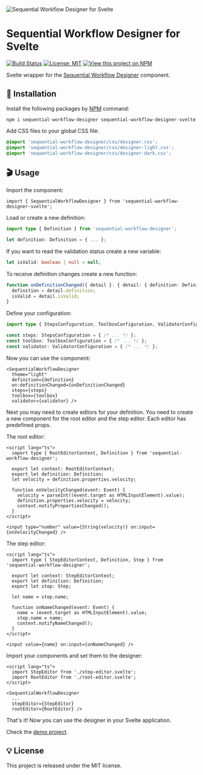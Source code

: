 ![Sequential Workflow Designer for Svelte](https://raw.githubusercontent.com/nocode-js/sequential-workflow-designer/main/.github/cover.png)

# Sequential Workflow Designer for Svelte

[![Build Status](https://img.shields.io/endpoint.svg?url=https%3A%2F%2Factions-badge.atrox.dev%2Fb4rtaz%2Fsequential-workflow-designer%2Fbadge%3Fref%3Dmain&style=flat-square)](https://actions-badge.atrox.dev/b4rtaz/sequential-workflow-designer/goto?ref=main) [![License: MIT](https://img.shields.io/badge/license-MIT-green?style=flat-square)](/LICENSE) [![View this project on NPM](https://img.shields.io/npm/v/sequential-workflow-designer-svelte.svg?style=flat-square)](https://npmjs.org/package/sequential-workflow-designer-svelte)

Svelte wrapper for the [Sequential Workflow Designer](https://github.com/nocode-js/sequential-workflow-designer) component.

## 🚀 Installation

Install the following packages by [NPM](https://www.npmjs.com/) command:

`npm i sequential-workflow-designer sequential-workflow-designer-svelte`

Add CSS files to your global CSS file:

```css
@import 'sequential-workflow-designer/css/designer.css';
@import 'sequential-workflow-designer/css/designer-light.css';
@import 'sequential-workflow-designer/css/designer-dark.css';
```

## 🎬 Usage

Import the component:

```tsx
import { SequentialWorkflowDesigner } from 'sequential-workflow-designer-svelte';
```

Load or create a new definition:

```ts
import type { Definition } from 'sequential-workflow-designer';

let definition: Definition = { ... };
```

If you want to read the validation status create a new variable:

```ts
let isValid: boolean | null = null;
```

To receive definition changes create a new function:

```ts
function onDefinitionChanged({ detail }: { detail: { definition: Definition, isValid: boolean } }) {
  definition = detail.definition;
  isValid = detail.isValid;
}
```

Define your configuration:

```ts
import type { StepsConfiguration, ToolboxConfiguration, ValidatorConfiguration } from 'sequential-workflow-designer';

const steps: StepsConfiguration = { /* ... */ };
const toolbox: ToolboxConfiguration = { /* ... */ };
const validator: ValidatorConfiguration = { /* ... */ };
```

Now you can use the component:

```svelte
<SequentialWorkflowDesigner
  theme="light"
  definition={definition}
  on:definitionChanged={onDefinitionChanged}
  steps={steps}
  toolbox={toolbox}
  validator={validator} />
```

Next you may need to create editors for your definition. You need to create a new component for the root editor and the step editor. Each editor has predefined props.

The root editor:

```svelte
<script lang="ts">
  import type { RootEditorContext, Definition } from 'sequential-workflow-designer';

  export let context: RootEditorContext;
  export let definition: Definition;
  let velocity = definition.properties.velocity;

  function onVelocityChanged(event: Event) {
    velocity = parseInt((event.target as HTMLInputElement).value);
    definition.properties.velocity = velocity;
    context.notifyPropertiesChanged();
  }
</script>

<input type="number" value={String(velocity)} on:input={onVelocityChanged} />
```

The step editor:

```svelte
<script lang="ts">
  import type { StepEditorContext, Definition, Step } from 'sequential-workflow-designer';

  export let context: StepEditorContext;
  export let definition: Definition;
  export let step: Step;

  let name = step.name;

  function onNameChanged(event: Event) {
    name = (event.target as HTMLInputElement).value;
    step.name = name;
    context.notifyNameChanged();
  }
</script>

<input value={name} on:input={onNameChanged} />
```

Import your components and set them to the designer:

```svelte
<script lang="ts">
  import StepEditor from './step-editor.svelte';
  import RootEditor from './root-editor.svelte';
</script>

<SequentialWorkflowDesigner
  ...
  stepEditor={StepEditor}
  rootEditor={RootEditor} />
```

That's it! Now you can use the designer in your Svelte application.

Check the [demo project](https://github.com/nocode-js/sequential-workflow-designer/tree/main/demos/svelte-app).

## 💡 License

This project is released under the MIT license.
